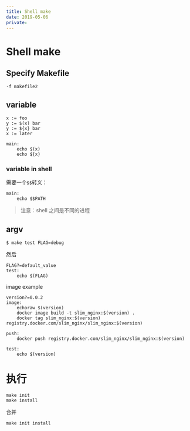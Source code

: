 ```yaml
---
title: Shell make
date: 2019-05-06
private:
---
```

# Shell make
## Specify Makefile
    -f makefile2

## variable
    x := foo
    y := $(x) bar
    y := ${x} bar
    x := later

    main:
        echo $(x)
        echo ${x}


### variable in shell
需要一个`$$`转义：

    main:
        echo $$PATH

> 注意：shell 之间是不同的进程

## argv
    $ make test FLAG=debug

然后

    FLAG?=default_value
    test:
        echo $(FLAG)

image example

    version?=0.0.2
    image:
        echoraw $(version)
        docker image build -t slim_nginx:$(version) .
        docker tag slim_nginx:$(version) registry.docker.com/slim_nginx/slim_nginx:$(version)

    push:
        docker push registry.docker.com/slim_nginx/slim_nginx:$(version)

    test:
        echo $(version)

# 执行

    make init
    make install

合并

    make init install
